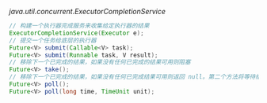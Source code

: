 *java.util.concurrent.ExecutorCompletionService<V>*
```java
// 构建一个执行器完成服务来收集给定执行器的结果
ExecutorCompletionService(Executor e);
// 提交一个任务给底层的执行器
Future<V> submit(Callable<V> task);
Future<V> submit(Runnable task, V result);
// 移除下一个已完成的结果，如果没有任何已完成的结果可用则阻塞
Future<V> take();
// 移除下一个已完成的结果，如果没有任何已完成结果可用则返回 null。第二个方法将等待给定的时间
Future<V> poll();
Future<V> poll(long time, TimeUnit unit);
```

